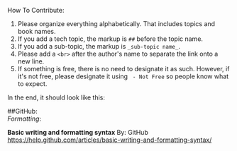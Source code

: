 How To Contribute:

1. Please organize everything alphabetically. That includes topics and book names.
2. If you add a tech topic, the markup is `##` before the topic name.
3. If you add a sub-topic, the markup is `_sub-topic name_`.
4. Please add a `<br>` after the author's name to separate the link onto a new line.
5. If something is free, there is no need to designate it as such. However, if it's not free, please designate it using ` - Not Free` so people know what to expect.

In the end, it should look like this:

##GitHub:<br>
_Formatting_:<br>

**Basic writing and formatting syntax**
By: GitHub<br>
https://help.github.com/articles/basic-writing-and-formatting-syntax/
